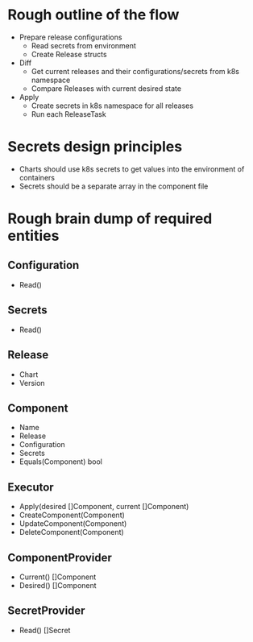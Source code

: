 # Rough outline of the flow
- Prepare release configurations
    - Read secrets from environment
    - Create Release structs
- Diff
    - Get current releases and their configurations/secrets from k8s namespace
    - Compare Releases with current desired state
- Apply
    - Create secrets in k8s namespace for all releases
    - Run each ReleaseTask

# Secrets design principles
- Charts should use k8s secrets to get values into the environment of containers
- Secrets should be a separate array in the component file

# Rough brain dump of required entities
## Configuration
- Read()

## Secrets
- Read()

## Release
- Chart
- Version

## Component
- Name
- Release
- Configuration
- Secrets
- Equals(Component) bool

## Executor
- Apply(desired []Component, current []Component)
- CreateComponent(Component)
- UpdateComponent(Component)
- DeleteComponent(Component)

## ComponentProvider
- Current() []Component
- Desired() []Component

## SecretProvider
- Read() []Secret
